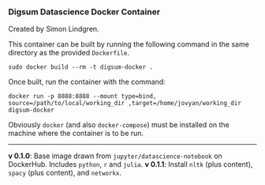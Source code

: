 ### Digsum Datascience Docker Container

Created by Simon Lindgren.

This container can be built by running the following command in the same directory as the provided `Dockerfile`.

```
sudo docker build --rm -t digsum-docker .
```

Once built, run the container with the command:

```
docker run -p 8888:8888 --mount type=bind, source=/path/to/local/working_dir ,target=/home/jovyan/working_dir digsum-docker
```

Obviously `docker` (and also `docker-compose`) must be installed on the machine where the container is to be run.

----

**v 0.1.0**: Base image drawn from `jupyter/datascience-notebook` on DockerHub. Includes `python`, `r` and `julia`.
**v 0.1.1**: Install `nltk` (plus content), `spacy` (plus content), and `networkx`.


